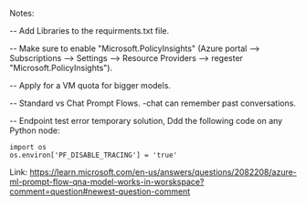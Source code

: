 Notes:

-- Add Libraries to the requirments.txt file.

-- Make sure to enable "Microsoft.PolicyInsights" (Azure portal --> Subscriptions --> Settings --> Resource Providers -->  regester "Microsoft.PolicyInsights").

-- Apply for a VM quota for bigger models.

-- Standard vs Chat Prompt Flows.
  -chat can remember past conversations.

-- Endpoint test error temporary solution, Ddd the following code on any Python node:
  
    import os
    os.environ['PF_DISABLE_TRACING'] = 'true'

   Link: https://learn.microsoft.com/en-us/answers/questions/2082208/azure-ml-prompt-flow-qna-model-works-in-worskspace?comment=question#newest-question-comment
